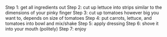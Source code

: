 Step 1: get all ingredients out
Step 2: cut up lettuce into strips similar to the dimensions of your pinky finger
Step 3: cut up tomatoes however big you want to, depends on size of tomatoes
Step 4: put carrots, lettuce, and tomatoes into bowl and mix/shake
Step 5: apply dressing
Step 6: shove it into your mouth (politely)
Step 7: enjoy